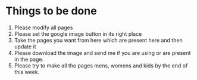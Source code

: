# Things to be done
1. Please modify all pages
2. Please set the google image button in its right place
3. Take the pages you want from here which are present here and then update it
4. Please download the image and send me if you are using or are present in the page.
5. Please try to make all the pages mens, womens and kids by the end of this week.
